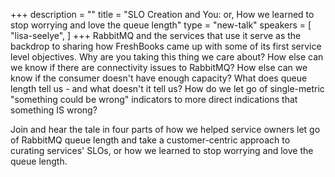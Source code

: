 +++
description = ""
title = "SLO Creation and You: or, How we learned to stop worrying and love the queue length"
type = "new-talk"
speakers = [
        "lisa-seelye",
]
+++
RabbitMQ and the services that use it serve as the backdrop to sharing how FreshBooks came up with some of its first service level objectives. Why are you taking this thing we care about? How else can we know if there are connectivity issues to RabbitMQ? How else can we know if the consumer doesn't have enough capacity? What does queue length tell us - and what doesn't it tell us? How do we let go of single-metric "something could be wrong" indicators to more direct indications that something IS wrong?

Join and hear the tale in four parts of how we helped service owners let go of RabbitMQ queue length and take a customer-centric approach to curating services' SLOs, or how we learned to stop worrying and love the queue length.